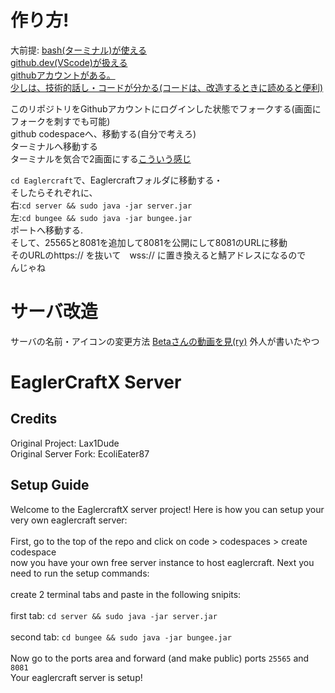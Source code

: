 # 作り方!
大前提:
    [bash(ターミナル)が使える](https://qiita.com/rana_kualu/items/7b62898d373901466f5c)<br>
    [github.dev(VScode)が扱える](https://www.sejuku.net/blog/40607)<br>
    [githubアカウントがある。](https://github.com/join)<br>
    [少しは、技術的話し・コードが分かる(コードは、改造するときに読めると便利)](https://qiita.com/euc_/items/1c1ef42d62cdcbd23421)<br>

このリポジトリをGithubアカウントにログインした状態でフォークする(画面にフォークを刺すでも可能)<br>
github codespaceへ、移動する(自分で考えろ)<br>
ターミナルへ移動する<br>
ターミナルを気合で2画面にする[こういう感じ](https://qiita-user-contents.imgix.net/https%3A%2F%2Fres.cloudinary.com%2Fpracticaldev%2Fimage%2Ffetch%2Fs--hRJSDud0--%2Fc_limit%252Cf_auto%252Cfl_progressive%252Cq_auto%252Cw_800%2Fhttps%3A%2F%2Fdev-to-uploads.s3.amazonaws.com%2Fuploads%2Farticles%2Fc73qu0463x2hcyzz10i5.png?ixlib=rb-4.0.0&auto=format&gif-q=60&q=75&w=1400&fit=max&s=d4d3d366e419d18db546ff029372e682)<br>

`cd Eaglercraft`で、Eaglercraftフォルダに移動する・<br>
そしたらそれぞれに、<br>
右:`cd server && sudo java -jar server.jar`<br>
左:`cd bungee && sudo java -jar bungee.jar`<br>
ポートへ移動する.<br>
そして、25565と8081を追加して8081を公開にして8081のURLに移動<br>
そのURLのhttps:// を抜いて　wss:// に置き換えると鯖アドレスになるので<br>
んじゃね<br>
# サーバ改造
サーバの名前・アイコンの変更方法
[Betaさんの動画を見(ry)](https://www.youtube.com/watch?v=Yy6ZFx1x2y8)
外人が書いたやつ<br>
# EaglerCraftX Server<br>

## Credits<br>
Original Project: Lax1Dude
<br>
Original Server Fork: EcoliEater87
<br>
## Setup Guide
Welcome to the EaglercraftX server project! Here is how you can setup your very own eaglercraft server:
<br>
<br>
First, go to the top of the repo and click on code > codespaces > create codespace
<br>
now you have your own free server instance to host eaglercraft. Next you need to run the setup commands:
<br>
<br>
create 2 terminal tabs and paste in the following snipits:
<br>
<br>
first tab: `cd server && sudo java -jar server.jar`
<br>
<br>
second tab: `cd bungee && sudo java -jar bungee.jar`
<br>
<br>
Now go to the ports area and forward (and make public) ports `25565` and `8081`
<br>
Your eaglercraft server is setup!
